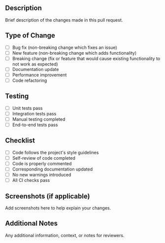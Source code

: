 ## Description

Brief description of the changes made in this pull request.

## Type of Change

- [ ] Bug fix (non-breaking change which fixes an issue)
- [ ] New feature (non-breaking change which adds functionality)
- [ ] Breaking change (fix or feature that would cause existing functionality to
      not work as expected)
- [ ] Documentation update
- [ ] Performance improvement
- [ ] Code refactoring

## Testing

- [ ] Unit tests pass
- [ ] Integration tests pass
- [ ] Manual testing completed
- [ ] End-to-end tests pass

## Checklist

- [ ] Code follows the project's style guidelines
- [ ] Self-review of code completed
- [ ] Code is properly commented
- [ ] Corresponding documentation updated
- [ ] No new warnings introduced
- [ ] All CI checks pass

## Screenshots (if applicable)

Add screenshots here to help explain your changes.

## Additional Notes

Any additional information, context, or notes for reviewers.
